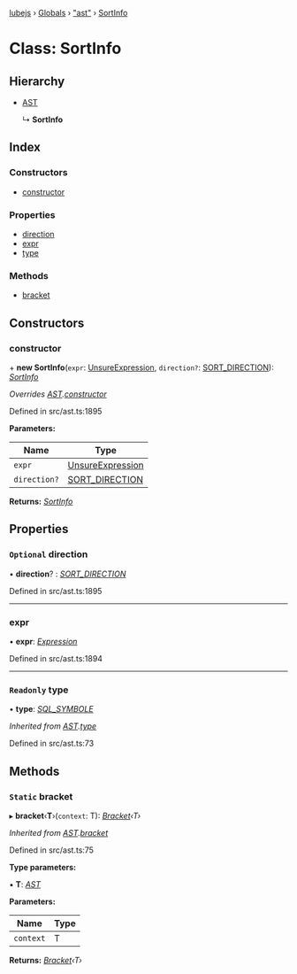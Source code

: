 [lubejs](../README.md) › [Globals](../globals.md) › ["ast"](../modules/_ast_.md) › [SortInfo](_ast_.sortinfo.md)

# Class: SortInfo

## Hierarchy

* [AST](_ast_.ast.md)

  ↳ **SortInfo**

## Index

### Constructors

* [constructor](_ast_.sortinfo.md#constructor)

### Properties

* [direction](_ast_.sortinfo.md#optional-direction)
* [expr](_ast_.sortinfo.md#expr)
* [type](_ast_.sortinfo.md#readonly-type)

### Methods

* [bracket](_ast_.sortinfo.md#static-bracket)

## Constructors

###  constructor

\+ **new SortInfo**(`expr`: [UnsureExpression](../modules/_ast_.md#unsureexpression), `direction?`: [SORT_DIRECTION](../enums/_constants_.sort_direction.md)): *[SortInfo](_ast_.sortinfo.md)*

*Overrides [AST](_ast_.ast.md).[constructor](_ast_.ast.md#constructor)*

Defined in src/ast.ts:1895

**Parameters:**

Name | Type |
------ | ------ |
`expr` | [UnsureExpression](../modules/_ast_.md#unsureexpression) |
`direction?` | [SORT_DIRECTION](../enums/_constants_.sort_direction.md) |

**Returns:** *[SortInfo](_ast_.sortinfo.md)*

## Properties

### `Optional` direction

• **direction**? : *[SORT_DIRECTION](../enums/_constants_.sort_direction.md)*

Defined in src/ast.ts:1895

___

###  expr

• **expr**: *[Expression](_ast_.expression.md)*

Defined in src/ast.ts:1894

___

### `Readonly` type

• **type**: *[SQL_SYMBOLE](../enums/_constants_.sql_symbole.md)*

*Inherited from [AST](_ast_.ast.md).[type](_ast_.ast.md#readonly-type)*

Defined in src/ast.ts:73

## Methods

### `Static` bracket

▸ **bracket**‹**T**›(`context`: T): *[Bracket](_ast_.bracket.md)‹T›*

*Inherited from [AST](_ast_.ast.md).[bracket](_ast_.ast.md#static-bracket)*

Defined in src/ast.ts:75

**Type parameters:**

▪ **T**: *[AST](_ast_.ast.md)*

**Parameters:**

Name | Type |
------ | ------ |
`context` | T |

**Returns:** *[Bracket](_ast_.bracket.md)‹T›*
